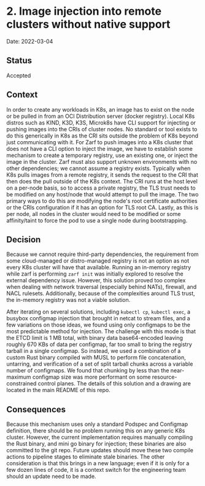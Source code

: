 # 2. Image injection into remote clusters without native support

Date: 2022-03-04

## Status

Accepted

## Context

In order to create any workloads in K8s, an image has to exist on the node or be pulled in from an OCI Distribution server (docker registry). Local K8s distros such as KIND, K3D, K3S, Microk8s have CLI support for injecting or pushing images into the CRIs of cluster nodes. No standard or tool exists to do this generically in K8s as the CRI sits outside the problem of K8s beyond just communicating with it. For Zarf to push images into a K8s cluster that does not have a CLI option to inject the image, we have to establish some mechanism to create a temporary registry, use an existing one, or inject the image in the cluster. Zarf must also support unknown environments with no other dependencies; we cannot assume a registry exists. Typically when K8s pulls images from a remote registry, it sends the request to the CRI that then does the pull outside of the K8s context. The CRI runs at the host level on a per-node basis, so to access a private registry, the TLS trust needs to be modified on any host/node that would attempt to pull the image. The two primary ways to do this are modifying the node's root certificate authorities or the CRIs configuration if it has an option for TLS root CA. Lastly, as this is per node, all nodes in the cluster would need to be modified or some affinity/taint to force the pod to use a single node during bootstrapping.

## Decision

Because we cannot require third-party dependencies, the requirement from some cloud-managed or distro-managed registry is not an option as not every K8s cluster will have that available.  Running an in-memory registry while zarf is performing `zarf init` was initially explored to resolve the external dependency issue.  However, this solution proved too complex when dealing with network traversal (especially behind NATs), firewall, and NACL rulesets.  Additionally, because of the complexities around TLS trust, the in-memory registry was not a viable solution.

After iterating on several solutions, including `kubectl cp`, `kubectl exec`, a busybox configmap injection that brought in netcat to stream files, and a few variations on those ideas, we found using only configmaps to be the most predictable method for injection. The challenge with this mode is that the ETCD limit is 1 MB total, with binary data base64-encoded leaving roughly 670 KBs of data per configmap, far too small to bring the registry tarball in a single configmap. So instead, we used a combination of a custom Rust binary compiled with MUSL to perform file concatenation, untarring, and verification of a set of split tarball chunks across a variable number of configmaps. We found that chunking by less than the near-maximum configmap size was more performant on some resource-constrained control planes. The details of this solution and a drawing are located in the main README of this repo.

## Consequences

Because this mechanism uses only a standard Podspec and Configmap definition, there should be no problem running this on any generic K8s cluster.  However, the current implementation requires manually compiling the Rust binary, and mini go binary for injection; these binaries are also committed to the git repo.  Future updates should move these two compile actions to pipeline stages to eliminate stale binaries.  The other consideration is that this brings in a new language; even if it is only for a few dozen lines of code, it is a context switch for the engineering team should an update need to be made.
